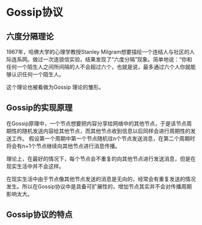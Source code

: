 # Gossip协议

## 六度分隔理论

1967年，哈佛大学的心理学教授Stanley Milgram想要描绘一个连结人与社区的人际连系网。做过一次连锁信实验，结果发现了“六度分隔”现象。简单地说：“你和任何一个陌生人之间所间隔的人不会超过六个，也就是说，最多通过六个人你就能够认识任何一个陌生人。

这个理论也被看做为Gossip 理论的雏形。

## Gossip的实现原理

在Gossip原理中，一个节点想要把内容分享给网络中的其他节点，于是该节点周期性的随机发送内容给其他节点，而其他节点收到信息以后同样会进行周期性的发送工作。
假设第一个周期中第一个节点随机往n个节点发送消息，在第二个周期时将会有n+1个节点继续向其他节点进行消息传播。

理论上，在最好的情况下，每个节点会不重复的向其他节点进行发送消息，但是在现实生活中并不会这样。

在现实生活中由于节点像其他节点发送的消息是无向的，经常会有重复发送的情况发生。所以在Gossip协议中是具备可扩展性的，增加节点其实并不会对传播周期影响太大。

## Gossip协议的特点



